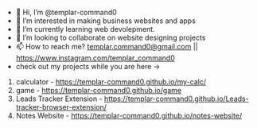 - 👋 Hi, I’m @templar-command0
- 👀 I’m interested in making business websites and apps
- 🌱 I’m currently learning web devolepment.
- 💞️ I’m looking to collaborate on website designing projects
- 📫 How to reach me? [templar.command0@gmail.com](mailto:templar.command0@gmail.com) || https://www.instagram.com/templar_command0
- check out my projects while you are here -> 
1. calculator - https://templar-command0.github.io/my-calc/
2. game - https://templar-command0.github.io/game
3. Leads Tracker Extension - https://templar-command0.github.io/Leads-tracker-browser-extension/
4. Notes Website - https://templar-command0.github.io/notes-website/

<!---
templar-command0/templar-command0 is a ✨ special ✨ repository because its `README.md` (this file) appears on your GitHub profile.
You can click the Preview link to take a look at your changes.
--->
